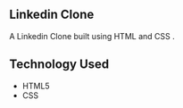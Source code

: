 
## Linkedin Clone
 A Linkedin Clone built using HTML and CSS .
 ## Technology Used
 - HTML5
 -  CSS
 
